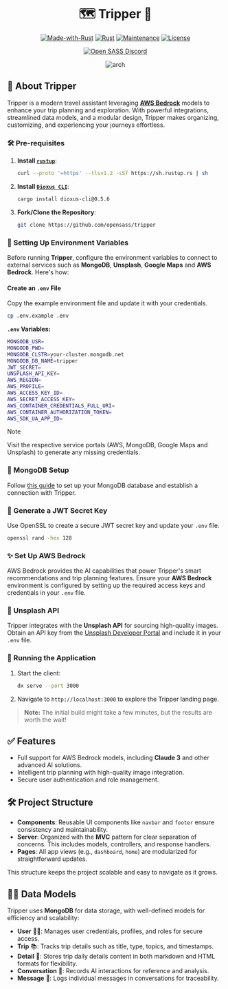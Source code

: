 <div align="center">

# 🗺️ Tripper 🤖

[![Made-with-Rust](https://img.shields.io/badge/Made%20with-Rust-1f425f.svg?logo=rust&logoColor=white)](https://www.rust-lang.org/)
[![Rust](https://img.shields.io/badge/Rust-1.79%2B-blue.svg)](https://www.rust-lang.org)
[![Maintenance](https://img.shields.io/badge/Maintained%3F-yes-green.svg)](https://github.com/wiseaidev)
[![License](https://img.shields.io/badge/license-MIT-blue.svg)](LICENSE)

[![Open SASS Discord](https://dcbadge.limes.pink/api/server/b5JbvHW5nv)](https://discord.gg/b5JbvHW5nv)

![arch](https://github.com/user-attachments/assets/48a398bc-32fe-4416-975d-ba439a6cddbf)

</div>

## 🚀 About Tripper

Tripper is a modern travel assistant leveraging [**AWS Bedrock**](https://aws.amazon.com/bedrock/) models to enhance your trip planning and exploration. With powerful integrations, streamlined data models, and a modular design, Tripper makes organizing, customizing, and experiencing your journeys effortless.

### 🛠️ Pre-requisites

1. **Install [`rustup`](https://www.rust-lang.org/tools/install)**:

   ```bash
   curl --proto '=https' --tlsv1.2 -sSf https://sh.rustup.rs | sh
   ```

2. **Install [`Dioxus CLI`](https://dioxuslabs.com/learn/0.5/getting_started)**:

   ```bash
   cargo install dioxus-cli@0.5.6
   ```

3. **Fork/Clone the Repository**:

   ```bash
   git clone https://github.com/opensass/tripper
   ```

### 🔑 Setting Up Environment Variables

Before running **Tripper**, configure the environment variables to connect to external services such as **MongoDB**, **Unsplash**, **Google Maps** and **AWS Bedrock**. Here's how:

#### Create an `.env` File

Copy the example environment file and update it with your credentials.

```bash
cp .env.example .env
```

**`.env` Variables:**

```bash
MONGODB_USR=
MONGODB_PWD=
MONGODB_CLSTR=your-cluster.mongodb.net
MONGODB_DB_NAME=tripper
JWT_SECRET=
UNSPLASH_API_KEY=
AWS_REGION=
AWS_PROFILE=
AWS_ACCESS_KEY_ID=
AWS_SECRET_ACCESS_KEY=
AWS_CONTAINER_CREDENTIALS_FULL_URI=
AWS_CONTAINER_AUTHORIZATION_TOKEN=
AWS_SDK_UA_APP_ID=
```

> [!NOTE]
> Visit the respective service portals (AWS, MongoDB, Google Maps and Unsplash) to generate any missing credentials.

### 🥑 MongoDB Setup

Follow [this guide](./MongoDB.md) to set up your MongoDB database and establish a connection with Tripper.

### 🔐 Generate a JWT Secret Key

Use OpenSSL to create a secure JWT secret key and update your `.env` file.

```bash
openssl rand -hex 128
```

### ✨ Set Up AWS Bedrock

AWS Bedrock provides the AI capabilities that power Tripper's smart recommendations and trip planning features. Ensure your **AWS Bedrock** environment is configured by setting up the required access keys and credentials in your `.env` file.

### 📸 Unsplash API

Tripper integrates with the **Unsplash API** for sourcing high-quality images. Obtain an API key from the [Unsplash Developer Portal](https://unsplash.com/oauth/applications) and include it in your `.env` file.

### 🚀 Running the Application

1. Start the client:

   ```bash
   dx serve --port 3000
   ```

2. Navigate to `http://localhost:3000` to explore the Tripper landing page.

> **Note:** The initial build might take a few minutes, but the results are worth the wait!

## ✅ Features

- Full support for AWS Bedrock models, including **Claude 3** and other advanced AI solutions.
- Intelligent trip planning with high-quality image integration.
- Secure user authentication and role management.

## 🛠️ Project Structure

- **Components**: Reusable UI components like `navbar` and `footer` ensure consistency and maintainability.
- **Server**: Organized with the **MVC** pattern for clear separation of concerns. This includes models, controllers, and response handlers.
- **Pages**: All app views (e.g., `dashboard`, `home`) are modularized for straightforward updates.

This structure keeps the project scalable and easy to navigate as it grows.

## 👨‍💻 Data Models

Tripper uses **MongoDB** for data storage, with well-defined models for efficiency and scalability:

- **User** 🧑‍💼: Manages user credentials, profiles, and roles for secure access.
- **Trip** 📚: Tracks trip details such as title, type, topics, and timestamps.
- **Detail** 📖: Stores trip daily details content in both markdown and HTML formats for flexibility.
- **Conversation** 💬: Records AI interactions for reference and analysis.
- **Message** 📝: Logs individual messages in conversations for traceability.
